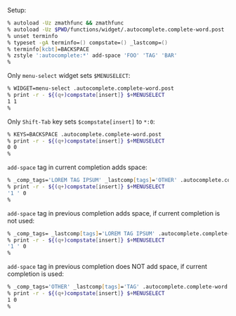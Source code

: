 Setup:
```zsh
% autoload -Uz zmathfunc && zmathfunc
% autoload -Uz $PWD/functions/widget/.autocomplete.complete-word.post
% unset terminfo
% typeset -gA terminfo=() compstate=() _lastcomp=()
% terminfo[kcbt]=BACKSPACE
% zstyle ':autocomplete:*' add-space 'FOO' 'TAG' 'BAR'
%
```

Only `menu-select` widget sets `$MENUSELECT`:
```zsh
% WIDGET=menu-select .autocomplete.complete-word.post
% print -r - ${(q+)compstate[insert]} $+MENUSELECT
1 1
%
```

Only `Shift-Tab` key sets `$compstate[insert]` to `*:0`:
```zsh
% KEYS=BACKSPACE .autocomplete.complete-word.post
% print -r - ${(q+)compstate[insert]} $+MENUSELECT
0 0
%
```

`add-space` tag in current completion adds space:
```zsh
% _comp_tags='LOREM TAG IPSUM' _lastcomp[tags]='OTHER' .autocomplete.complete-word.post
% print -r - ${(q+)compstate[insert]} $+MENUSELECT
'1 ' 0
%
```

`add-space` tag in previous completion adds space, if current completion is not used:
```zsh
% _comp_tags= _lastcomp[tags]='LOREM TAG IPSUM' .autocomplete.complete-word.post
% print -r - ${(q+)compstate[insert]} $+MENUSELECT
'1 ' 0
%
```

`add-space` tag in previous completion does NOT add space, if current completion is used:
```zsh
% _comp_tags='OTHER' _lastcomp[tags]='TAG' .autocomplete.complete-word.post
% print -r - ${(q+)compstate[insert]} $+MENUSELECT
1 0
%
```
